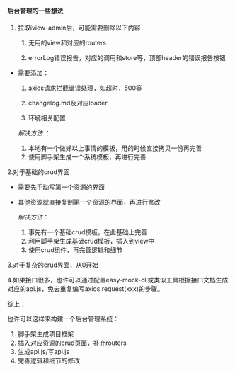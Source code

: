 #### 后台管理的一些想法

1. 拉取iview-admin后，可能需要删除以下内容

   1. 无用的view和对应的routers

   2. errorLog错误报告，对应的调用和store等，顶部header的错误报告按钮

- 需要添加：

  1. axios请求拦截错误处理，如超时，500等

  2. changelog.md及对应loader

  3. 环境相关配置

  *解决方法* ：

  1. 本地有一个做好以上事情的模板，用的时候直接拷贝一份再完善
  2. 使用脚手架生成一个系统模板，再进行完善

2.对于基础的crud界面

- 需要先手动写第一个资源的界面

- 其他资源就直接复制第一个资源的界面，再进行修改

  *解决方法*： 

  1. 事先有一个基础crud模板，在此基础上完善
  2. 利用脚手架生成基础crud模板，插入到view中
  3. 使用crud组件，再完善逻辑和细节

3.对于复杂的crud界面，从0开始

4.如果接口很多，也许可以通过配置easy-mock-cli或类似工具根据接口文档生成对应的api.js，免去重复编写axios.request(xxx)的步骤。



综上：

也许可以这样来构建一个后台管理系统：

1. 脚手架生成项目框架
2. 插入对应资源的crud页面，补充routers
3. 生成api.js/写api.js
4. 完善逻辑和细节的修改

